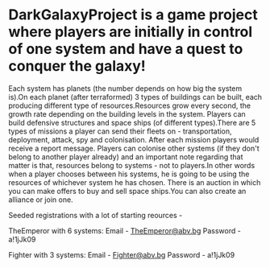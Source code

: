 # DarkGalaxyProject is a game project where players are initially in control of one system and have a quest to conquer the galaxy!
Each system has planets (the number depends on how big the system is).On each planet (after terraformed) 3 types of buildings can be built, each producing different type of 
resources.Resources grow every second, the growth rate depending on the building levels in the system. 
Players can build defensive structures and space ships (of different types).There are 5 types of missions a player can send their fleets on - transportation, deployment, attack, 
spy and colonisation. After each mission players would receive a report message. Players can colonise other systems (if they don't belong to another player already) and an 
important note regarding that matter is that, resources belong to systems - not to players.In other words when a player chooses between his systems, he is going to be using the 
resources of whichever system he has chosen. There is an auction in which you can make offers to buy and sell space ships.You can also create an alliance or join one.

Seeded registrations with a lot of starting reources -

TheEmperor with 6 systems:
Email - TheEmperor@abv.bg
Password - a!1jJk09

Fighter with 3 systems:
Email - Fighter@abv.bg
Password - a!1jJk09
